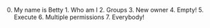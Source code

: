 0. My name is Betty 1. Who am I 2. Groups 3. New owner 4. Empty! 5. Execute 6. Multiple permissions 7. Everybody!
